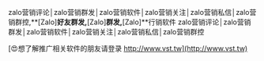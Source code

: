 zalo营销评论│zalo营销群发│zalo营销软件│zalo营销关注│zalo营销私信│zalo营销群控,**[Zalo]**好友群发,**[Zalo]**群发,**[Zalo]**行销软件
zalo营销评论│zalo营销群发│zalo营销软件│zalo营销关注│zalo营销私信│zalo营销群控

[😍想了解推广相关软件的朋友请登录 http://www.vst.tw](http://www.vst.tw)



